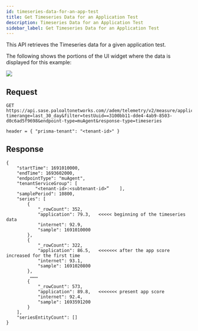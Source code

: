 ```yaml
---
id: timeseries-data-for-an-app-test
title: Get Timeseries Data for an Application Test
description: Timeseries Data for an Application Test
sidebar_label: Get Timeseries Data for an Application Test
---
```


This API retrieves the Timeseries data for a given application test.

The following shows the portions of the UI widget where the data is displayed for this example:

![](/sase/img/adem/DOCS-3766-timeseries-data-for-an-app-test.png)


## Request

    GET https://api.sase.paloaltonetworks.com//adem/telemetry/v2/measure/application/score?timerange=last_30_day&filter=testUuid==3100bb11-dde4-4ab9-8503-d0c6ad5f9698&endpoint-type=muAgent&response-type=timeseries
     
    header = { "prisma-tenant": "<tenant-id>" }


## Response

    {
        "startTime": 1691010000,
        "endTime": 1693602000,
        "endpointType": "muAgent",
        "tenantServiceGroup": [
               "<tenant-id>:<subtenant-id>”    ],
        "samplePeriod": 10800,
        "series": [
            {
                "_rowCount": 352,
                "application": 79.3,   <<<<< beginning of the timeseries data
                "internet": 92.9,
                "sample": 1691010000
            },
            {
                "_rowCount": 322,
                "application": 86.5,   <<<<<<< after the app score increased for the first time
                "internet": 93.1,
                "sample": 1691020800
            },
             ………
            {
                "_rowCount": 573,
                "application": 89.8,   <<<<<<< present app score
                "internet": 92.4,
                "sample": 1693591200
            }
        ],
        "seriesEntityCount": []
    }

